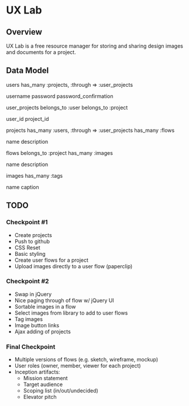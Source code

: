 # UX Lab

## Overview

UX Lab is a free resource manager for storing and sharing design images and documents for a project.

## Data Model

users
  has_many :projects, :through => :user_projects

  username
  password
  password_confirmation

user_projects
  belongs_to :user
  belongs_to :project

  user_id
  project_id

projects
  has_many :users, :through => :user_projects
  has_many :flows

  name
  description

flows
  belongs_to :project
  has_many :images

  name
  description

images
  has_many :tags

  name
  caption

## TODO

### Checkpoint #1

* Create projects
* Push to github
* CSS Reset
* Basic styling
* Create user flows for a project
* Upload images directly to a user flow (paperclip)

### Checkpoint #2

* Swap in jQuery
* Nice paging through of flow w/ jQuery UI
* Sortable images in a flow
* Select images from library to add to user flows
* Tag images
* Image button links
* Ajax adding of projects

### Final Checkpoint

* Multiple versions of flows (e.g. sketch, wireframe, mockup)
* User roles (owner, member, viewer for each project)
* Inception artifacts:
  * Mission statement
  * Target audience
  * Scoping list (in/out/undecided)
  * Elevator pitch
